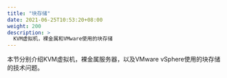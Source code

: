 ```yaml
---
title: "块存储"
date: 2021-06-25T10:53:20+08:00
weight: 200
description: >
  KVM虚拟机，裸金属和VMware使用的块存储
---
```


本节分别介绍KVM虚拟机，裸金属服务器，以及VMware vSphere使用的块存储的技术问题。

